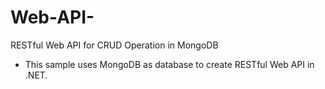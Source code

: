 # Web-API-
RESTful Web API for CRUD Operation in MongoDB

- This sample uses MongoDB as database to create RESTful Web API in .NET.
